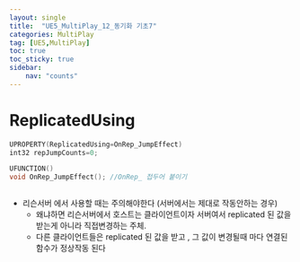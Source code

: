 ```yaml
---
layout: single
title:  "UE5_MultiPlay_12_동기화 기초7"
categories: MultiPlay
tag: [UE5,MultiPlay]
toc: true
toc_sticky: true
sidebar:
    nav: "counts"
---
```


# ReplicatedUsing
```cpp
UPROPERTY(ReplicatedUsing=OnRep_JumpEffect)
int32 repJumpCounts=0;

UFUNCTION()
void OnRep_JumpEffect(); //OnRep_ 접두어 붙이기 
```

```cpp

```

* 리슨서버 에서 사용할 때는 주의해야한다 (서버에서는 제대로 작동안하는 경우)
	* 왜냐하면 리슨서버에서 호스트는 클라이언트이자 서버여서 replicated 된 값을 받는게 아니라 직접변경하는 주체.
	* 다른 클라이언트들은 replicated 된 값을 받고 , 그 값이 변경될때 마다 연결된 함수가 정상작동 된다 

##
```cpp

```

##